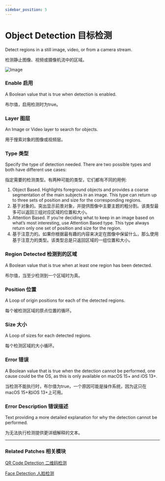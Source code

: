 ```yaml
---
sidebar_position: 5
---
```


# Object Detection 目标检测

Detect regions in a still image, video, or from a camera stream.

检测静止图像、视频或摄像机流中的区域。

![Image](@site/static/img/docs/Utility/object-detection.png)

### Enable 启用

A Boolean value that is true when detection is enabled.

布尔值，启用检测时为true。

### Layer 图层

An Image or Video layer to search for objects.

用于搜索对象的图像或视频层。

### Type 类型

Specify the type of detection needed. There are two possible types and both have different use cases:

指定需要的检测类型。有两种可能的类型，它们都有不同的用例:

1. Object Based. Highlights foreground objects and provides a coarse segmentation of the main subjects in an image. This type can return up to three sets of position and size for the corresponding regions.
2. 基于对象的。突出显示前景对象，并提供图像中主要主题的粗分割。该类型最多可以返回三组对应区域的位置和大小。
3. Attention Based. If you’re deciding what to keep in an image based on what’s most interesting, use Attention Based type. This type always return only one set of position and size for the region.
4. 基于注意力的。如果你根据最有趣的内容来决定在图像中保留什么，那么使用基于注意力的类型。该类型总是只返回区域的一组位置和大小。

### Region Detected 检测到的区域

A Boolean value that is true when at least one region has been detected.

布尔值，当至少检测到一个区域时为真。

### Position 位置

A Loop of origin positions for each of the detected regions.

每个被检测区域的原点位置的循环。

### Size 大小

A Loop of sizes for each detected regions.

每个检测区域的大小循环。

### Error 错误

A Boolean value that is true when the detection cannot be performed, one cause could be the OS, as this is only available on macOS 15+ and iOS 13+.

当检测不能执行时，布尔值为true，一个原因可能是操作系统，因为这只在macOS 15+和iOS 13+上可用。

### Error Description 错误描述

Text providing a more detailed explanation for why the detection cannot be performed.

为无法执行检测提供更详细解释的文本。

------

### Related Patches 相关模块

[QR Code Detection 二维码检测](./QR%20Code%20Detection.md)

[Face Detection 人脸检测](./Face%20Detection.md)
